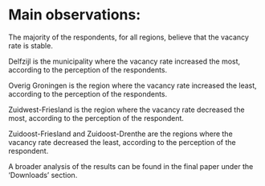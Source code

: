 # Main observations:

The majority of the respondents, for all regions, believe that the vacancy rate is stable.

Delfzijl is the municipality where the vacancy rate increased the most, according to the perception of the respondents.

Overig Groningen is the region where the vacancy rate increased the least, according to the perception of the respondents.

Zuidwest-Friesland is the region where the vacancy rate decreased the most, according to the perception of the respondent.

Zuidoost-Friesland and Zuidoost-Drenthe are the regions where the vacancy rate decreased the least, according to the perception of the respondent.

A broader analysis of the results can be found in the final paper under the ‘Downloads’ section.
